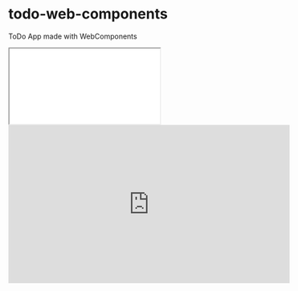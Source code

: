 # todo-web-components
ToDo App made with WebComponents

<iframe src="//time2hack.github.io/todo-web-components"></iframe>
<iframe width="560" height="315" src="https://www.youtube.com/embed/MXYS_J6t-8g" frameborder="0" gesture="media" allow="encrypted-media" allowfullscreen></iframe>
